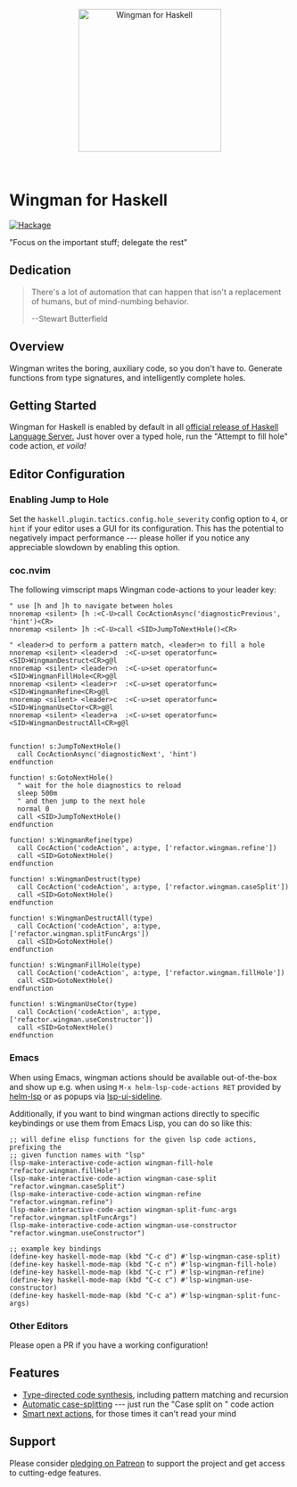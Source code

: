 <p align="center">
<img src="https://haskellwingman.dev/wingman.png" height="256" alt="Wingman for Haskell" title="Wingman for Haskell">
</p>

<p>&nbsp;</p>

# Wingman for Haskell

[![Hackage](https://img.shields.io/hackage/v/hls-tactics-plugin.svg?logo=haskell&label=hls-tactics-plugin)](https://hackage.haskell.org/package/hls-tactics-plugin)

"Focus on the important stuff; delegate the rest"


## Dedication

> There's a lot of automation that can happen that isn't a replacement of
> humans, but of mind-numbing behavior.
>
> --Stewart Butterfield


## Overview

Wingman writes the boring, auxiliary code, so you don't have to. Generate
functions from type signatures, and intelligently complete holes.


## Getting Started

Wingman for Haskell is enabled by default in all [official release of Haskell
Language Server.][hls] Just hover over a typed hole, run the "Attempt to
fill hole" code action, *et voila!*

[hls]: https://github.com/haskell/haskell-language-server/releases


## Editor Configuration

### Enabling Jump to Hole

Set the `haskell.plugin.tactics.config.hole_severity` config option to `4`, or
`hint` if your editor uses a GUI for its configuration. This has the potential
to negatively impact performance --- please holler if you notice any appreciable
slowdown by enabling this option.


### coc.nvim

The following vimscript maps Wingman code-actions to your leader key:

```viml
" use [h and ]h to navigate between holes
nnoremap <silent> [h :<C-U>call CocActionAsync('diagnosticPrevious', 'hint')<CR>
nnoremap <silent> ]h :<C-U>call <SID>JumpToNextHole()<CR>

" <leader>d to perform a pattern match, <leader>n to fill a hole
nnoremap <silent> <leader>d  :<C-u>set operatorfunc=<SID>WingmanDestruct<CR>g@l
nnoremap <silent> <leader>n  :<C-u>set operatorfunc=<SID>WingmanFillHole<CR>g@l
nnoremap <silent> <leader>r  :<C-u>set operatorfunc=<SID>WingmanRefine<CR>g@l
nnoremap <silent> <leader>c  :<C-u>set operatorfunc=<SID>WingmanUseCtor<CR>g@l
nnoremap <silent> <leader>a  :<C-u>set operatorfunc=<SID>WingmanDestructAll<CR>g@l


function! s:JumpToNextHole()
  call CocActionAsync('diagnosticNext', 'hint')
endfunction

function! s:GotoNextHole()
  " wait for the hole diagnostics to reload
  sleep 500m
  " and then jump to the next hole
  normal 0
  call <SID>JumpToNextHole()
endfunction

function! s:WingmanRefine(type)
  call CocAction('codeAction', a:type, ['refactor.wingman.refine'])
  call <SID>GotoNextHole()
endfunction

function! s:WingmanDestruct(type)
  call CocAction('codeAction', a:type, ['refactor.wingman.caseSplit'])
  call <SID>GotoNextHole()
endfunction

function! s:WingmanDestructAll(type)
  call CocAction('codeAction', a:type, ['refactor.wingman.splitFuncArgs'])
  call <SID>GotoNextHole()
endfunction

function! s:WingmanFillHole(type)
  call CocAction('codeAction', a:type, ['refactor.wingman.fillHole'])
  call <SID>GotoNextHole()
endfunction

function! s:WingmanUseCtor(type)
  call CocAction('codeAction', a:type, ['refactor.wingman.useConstructor'])
  call <SID>GotoNextHole()
endfunction
```

### Emacs

When using Emacs, wingman actions should be available out-of-the-box and
show up e.g. when using `M-x helm-lsp-code-actions RET` provided by 
[helm-lsp](https://github.com/emacs-lsp/helm-lsp) or as popups via
[lsp-ui-sideline](https://emacs-lsp.github.io/lsp-ui/#lsp-ui-sideline).

Additionally, if you want to bind wingman actions directly to specific
keybindings or use them from Emacs Lisp, you can do so like this:

``` emacs-lisp
;; will define elisp functions for the given lsp code actions, prefixing the
;; given function names with "lsp"
(lsp-make-interactive-code-action wingman-fill-hole "refactor.wingman.fillHole")
(lsp-make-interactive-code-action wingman-case-split "refactor.wingman.caseSplit")
(lsp-make-interactive-code-action wingman-refine "refactor.wingman.refine")
(lsp-make-interactive-code-action wingman-split-func-args "refactor.wingman.spltFuncArgs")
(lsp-make-interactive-code-action wingman-use-constructor "refactor.wingman.useConstructor")

;; example key bindings
(define-key haskell-mode-map (kbd "C-c d") #'lsp-wingman-case-split)
(define-key haskell-mode-map (kbd "C-c n") #'lsp-wingman-fill-hole)
(define-key haskell-mode-map (kbd "C-c r") #'lsp-wingman-refine)
(define-key haskell-mode-map (kbd "C-c c") #'lsp-wingman-use-constructor)
(define-key haskell-mode-map (kbd "C-c a") #'lsp-wingman-split-func-args)
```

### Other Editors

Please open a PR if you have a working configuration!


## Features

* [Type-directed code synthesis][auto], including pattern matching and recursion
* [Automatic case-splitting][case] --- just run the "Case split on <x>" code action
* [Smart next actions][next], for those times it can't read your mind

[auto]: https://haskellwingman.dev/foldr.gif
[case]: https://haskellwingman.dev/case-split.gif
[next]: https://haskellwingman.dev/intros.gif


## Support

Please consider [pledging on Patreon][patreon] to support the project and get
access to cutting-edge features.

[patreon]: https://www.patreon.com/wingman_for_haskell

